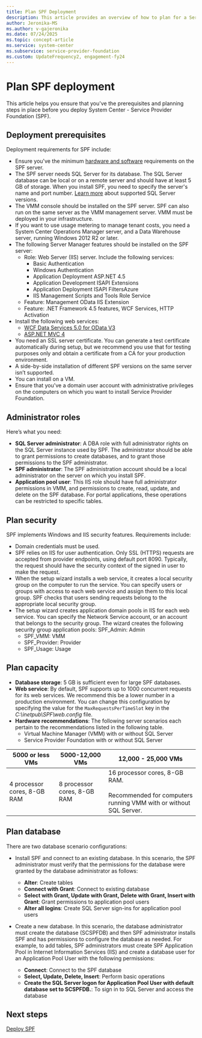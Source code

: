 ```yaml
---
title: Plan SPF Deployment
description: This article provides an overview of how to plan for a Service Provider Foundation installation.
author: Jeronika-MS
ms.author: v-gajeronika
ms.date: 07/24/2025
ms.topic: concept-article
ms.service: system-center
ms.subservice: service-provider-foundation
ms.custom: UpdateFrequency2, engagement-fy24
---
```


# Plan SPF deployment



This article helps you ensure that you've the prerequisites and planning steps in place before you deploy System Center - Service Provider Foundation (SPF).

## Deployment prerequisites

Deployment requirements for SPF include:

-	Ensure you've the minimum [hardware and software](./system-requirements-spf.md) requirements on the SPF server.
-	The SPF server needs SQL Server for its database. The SQL Server database can be local or on a remote server and should have at least 5 GB of storage. When you install SPF, you need to specify the server's name and port number. [Learn more](./system-requirements-spf.md#sql-server) about supported SQL Server versions.
-	The VMM console should be installed on the SPF server. SPF can also run on the same server as the VMM management server. VMM must be deployed in your infrastructure.
-	If you want to use usage metering to manage tenant costs, you need a System Center Operations Manager server, and a Data Warehouse server, running Windows 2012 R2 or later.
-	The following Server Manager features should be installed on the SPF server:
    - Role: Web Server (IIS) server. Include the following services:
        - Basic Authentication
        - Windows Authentication
        - Application Deployment ASP.NET 4.5
        - Application Development ISAPI Extensions
        - Application Deployment ISAPI FiltersAzure
        - IIS Management Scripts and Tools Role Service
    - Feature: Management OData IIS Extension
    - Feature: .NET Framework 4.5 features, WCF Services, HTTP Activation
-	Install the following web services:
    - [WCF Data Services 5.0 for OData V3](https://go.microsoft.com/fwlink/p/?LinkId=263941)
    - [ASP.NET MVC 4](https://go.microsoft.com/fwlink/?LinkID=277086)
-	You need an SSL server certificate. You can generate a test certificate automatically during setup, but we recommend you use that for testing purposes only and obtain a certificate from a CA for your production environment.
-	A side-by-side installation of different SPF versions on the same server isn’t supported.
-	You can install on a VM.
-	Ensure that you've a domain user account with administrative privileges on the computers on which you want to install Service Provider Foundation.

## Administrator roles

Here’s what you need:

- **SQL Server administrator**: A DBA role with full administrator rights on the SQL Server instance used by SPF. The administrator should be able to grant permissions to create databases, and to grant those permissions to the SPF administrator.
- **SPF administrator**: The SPF administration account should be a local administrator on the server on which you install SPF.
- **Application pool user**: This IIS role should have full administrator permissions in VMM, and permissions to create, read, update, and delete on the SPF database. For portal applications, these operations can be restricted to specific tables.

## Plan security

SPF implements Windows and IIS security features. Requirements include:

- Domain credentials must be used.
- SPF relies on IIS for user authentication. Only SSL (HTTPS) requests are accepted from provider endpoints, using default port 8090. Typically, the request should have the security context of the signed in user to make the request.
- When the setup wizard installs a web service, it creates a local security group on the computer to run the service. You can specify users or groups with access to each web service and assign them to this local group. SPF checks that users sending requests belong to the appropriate local security group.
- The setup wizard creates application domain pools in IIS for each web service. You can specify the Network Service account, or an account that belongs to the security group. The wizard creates the following security group application pools:
SPF_Admin: Admin
    - SPF_VMM: VMM
    - SPF_Provider: Provider
    - SPF_Usage: Usage


## Plan capacity

- **Database storage**: 5 GB is sufficient even for large SPF databases.
- **Web service**: By default, SPF supports up to 1000 concurrent requests for its web services. We recommend this be a lower number in a production environment. You can change this configuration by specifying the value for the `MaxRequestsPerTimeSlot` key in the *C:\inetpub\SPF\web.config* file.
- **Hardware recommendations**: The following server scenarios each pertain to the recommendations listed in the following table.
    - Virtual Machine Manager (VMM) with or without SQL Server
    - Service Provider Foundation with or without SQL Server

**5000 or less VMs** | **5000-12,000 VMs** | **12,000 - 25,000 VMs**
--- | --- | ---
4 processor cores, 8-GB RAM | 8 processor cores, 8-GB RAM | 16 processor cores, 8-GB RAM.<br/><br/> Recommended for computers running VMM with or without SQL Server.

## Plan database

There are two database scenario configurations:

- Install SPF and connect to an existing database. In this scenario, the SPF administrator must verify that the permissions for the database were granted by the database administrator as follows:
    - **Alter**: Create tables
    - **Connect with Grant**: Connect to existing database
    - **Select with Grant, Update with Grant, Delete with Grant, Insert with Grant**: Grant permissions to application pool users
    - **Alter all logins**: Create SQL Server sign-ins for application pool users

- Create a new database. In this scenario, the database administrator must create the database (SCSPFDB) and then SPF administrator installs SPF and has permissions to configure the database as needed. For example, to add tables, SPF administrators must create SPF Application Pool in Internet Information Services (IIS) and create a database user for an Application Pool User with the following permissions:
    - **Connect**: Connect to the SPF database
    - **Select, Update, Delete, Insert**: Perform basic operations
    - **Create the SQL Server logon for Application Pool User with default database set to SCSPFDB.**: To sign in to SQL Server and access the database

## Next steps

[Deploy SPF](deploy-spf.md)
